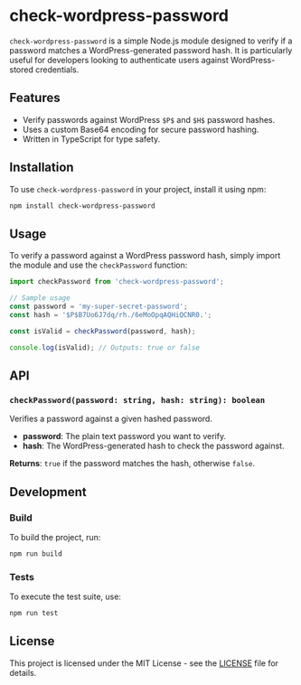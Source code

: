 # check-wordpress-password

`check-wordpress-password` is a simple Node.js module designed to verify if a password matches a WordPress-generated password hash. It is particularly useful for developers looking to authenticate users against WordPress-stored credentials.

## Features

- Verify passwords against WordPress `$P$` and `$H$` password hashes.
- Uses a custom Base64 encoding for secure password hashing.
- Written in TypeScript for type safety.

## Installation

To use `check-wordpress-password` in your project, install it using npm:

```bash
npm install check-wordpress-password
```

## Usage

To verify a password against a WordPress password hash, simply import the module and use the `checkPassword` function:

```typescript
import checkPassword from 'check-wordpress-password';

// Sample usage
const password = 'my-super-secret-password';
const hash = '$P$B7Uo6J7dq/rh./6eMoOpqAQHiQCNR0.';

const isValid = checkPassword(password, hash);

console.log(isValid); // Outputs: true or false
```

## API

### `checkPassword(password: string, hash: string): boolean`

Verifies a password against a given hashed password.

- **password**: The plain text password you want to verify.
- **hash**: The WordPress-generated hash to check the password against.

**Returns**: `true` if the password matches the hash, otherwise `false`.

## Development

### Build

To build the project, run:

```bash
npm run build
```

### Tests

To execute the test suite, use:

```bash
npm run test
```

## License

This project is licensed under the MIT License - see the [LICENSE](LICENSE) file for details.
